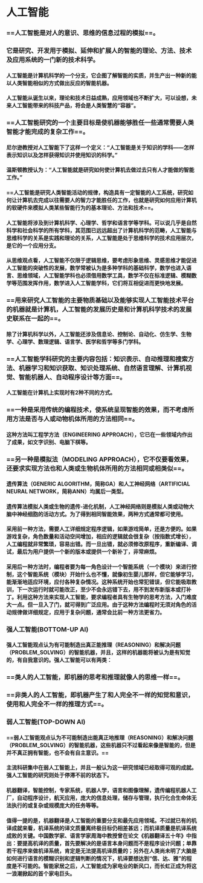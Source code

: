 # 人工智能
### ==人工智能是对人的意识、思维的信息过程的模拟==。
### 它是研究、开发用于模拟、延伸和扩展人的智能的理论、方法、技术及应用系统的一门新的技术科学。 
#### 人工智能是计算机科学的一个分支，它企图了解智能的实质，并生产出一种新的能以人类智能相似的方式做出反应的智能机器。
#### 人工智能从诞生以来，理论和技术日益成熟，应用领域也不断扩大，可以设想，未来人工智能带来的科技产品，将会是人类智慧的“容器”。
### ==人工智能研究的一个主要目标是使机器能够胜任一些通常需要人类智能才能完成的复杂工作==。
#### 尼尔逊教授对人工智能下了这样一个定义：“人工智能是关于知识的学科――怎样表示知识以及怎样获得知识并使用知识的科学。”
#### 温斯顿教授认为：“人工智能就是研究如何使计算机去做过去只有人才能做的智能工作。”
#### ==人工智能是研究人类智能活动的规律，构造具有一定智能的人工系统，研究如何让计算机去完成以往需要人的智力才能胜任的工作，也就是研究如何应用计算机的软硬件来模拟人类某些智能行为的基本理论、方法和技术==。
#### 人工智能将涉及到计算机科学、心理学、哲学和语言学等学科。可以说几乎是自然科学和社会科学的所有学科，其范围已远远超出了计算机科学的范畴，人工智能与思维科学的关系是实践和理论的关系，人工智能是处于思维科学的技术应用层次，是它的一个应用分支。
#### 从思维观点看，人工智能不仅限于逻辑思维，要考虑形象思维、灵感思维才能促进人工智能的突破性的发展，数学常被认为是多种学科的基础科学，数学也进入语言、思维领域，人工智能学科也必须借用数学工具，数学不仅在标准逻辑、模糊数学等范围发挥作用，数学进入人工智能学科，它们将互相促进而更快地发展。
### ==用来研究人工智能的主要物质基础以及能够实现人工智能技术平台的机器就是计算机，人工智能的发展历史是和计算机科学技术的发展史联系在一起的==。
#### 除了计算机科学以外，人工智能还涉及信息论、控制论、自动化、仿生学、生物学、心理学、数理逻辑、语言学、医学和哲学等多门学科。
### ==人工智能学科研究的主要内容包括：知识表示、自动推理和搜索方法、机器学习和知识获取、知识处理系统、自然语言理解、计算机视觉、智能机器人、自动程序设计等方面==。
#### 人工智能在计算机上实现时有2种不同的方式。
### ==一种是采用传统的编程技术，使系统呈现智能的效果，而不考虑所用方法是否与人或动物机体所用的方法相同==。
#### 这种方法叫工程学方法（ENGINEERING APPROACH），它已在一些领域内作出了成果，如文字识别、电脑下棋等。
### ==另一种是模拟法（MODELING APPROACH），它不仅要看效果，还要求实现方法也和人类或生物机体所用的方法相同或相类似==。
#### 遗传算法（GENERIC ALGORITHM，简称GA）和人工神经网络（ARTIFICIAL NEURAL NETWORK，简称ANN）均属后一类型。
#### 遗传算法模拟人类或生物的遗传-进化机制，人工神经网络则是模拟人类或动物大脑中神经细胞的活动方式。为了得到相同智能效果，两种方式通常都可使用。
#### 采用前一种方法，需要人工详细规定程序逻辑，如果游戏简单，还是方便的。如果游戏复杂，角色数量和活动空间增加，相应的逻辑就会很复杂（按指数式增长），人工编程就非常繁琐，容易出错。而一旦出错，就必须修改原程序，重新编译、调试，最后为用户提供一个新的版本或提供一个新补丁，非常麻烦。
#### 采用后一种方法时，编程者要为每一角色设计一个智能系统（一个模块）来进行控制，这个智能系统（模块）开始什么也不懂，就像初生婴儿那样，但它能够学习，能渐渐地适应环境，应付各种复杂情况。这种系统开始也常犯错误，但它能吸取教训，下一次运行时就可能改正，至少不会永远错下去，用不到发布新版本或打补丁。利用这种方法来实现人工智能，要求编程者具有生物学的思考方法，入门难度大一点。但一旦入了门，就可得到广泛应用。由于这种方法编程时无须对角色的活动规律做详细规定，应用于复杂问题，通常会比前一种方法更省力。
### 强人工智能(BOTTOM-UP AI)
#### 强人工智能观点认为有可能制造出真正能推理（REASONING）和解决问题（PROBLEM_SOLVING）的智能机器，并且，这样的机器能将被认为是有知觉的，有自我意识的。强人工智能可以有两类：
### ==类人的人工智能，即机器的思考和推理就像人的思维一样==。
### ==非类人的人工智能，即机器产生了和人完全不一样的知觉和意识，使用和人完全不一样的推理方式==。
### 弱人工智能(TOP-DOWN AI)
#### ==弱人工智能观点认为不可能制造出能真正地推理（REASONING）和解决问题（PROBLEM_SOLVING）的智能机器，这些机器只不过看起来像是智能的，但是并不真正拥有智能，也不会有自主意识。==
#### 主流科研集中在弱人工智能上，并且一般认为这一研究领域已经取得可观的成就。强人工智能的研究则处于停滞不前的状态下。
#### 机器翻译，智能控制，专家系统，机器人学，语言和图像理解，遗传编程机器人工厂，自动程序设计，航天应用，庞大的信息处理，储存与管理，执行化合生命体无法执行的或复杂或规模庞大的任务等等。
#### 值得一提的是，机器翻译是人工智能的重要分支和最先应用领域。不过就已有的机译成就来看，机译系统的译文质量离终极目标仍相差甚远；而机译质量是机译系统成败的关键。中国数学家、语言学家周海中教授曾在论文《机器翻译五十年》中指出：要提高机译的质量，首先要解决的是语言本身问题而不是程序设计问题；单靠若干程序来做机译系统，肯定是无法提高机译质量的；另外在人类尚未明了大脑是如何进行语言的模糊识别和逻辑判断的情况下，机译要想达到“信、达、雅”的程度是不可能的。智能家居之后，人工智能成为家电业的新风口，而长虹正成为将这一浪潮掀起的首个家电巨头。



